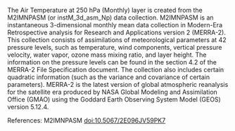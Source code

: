 The Air Temperature at 250 hPa (Monthly) layer is created from the M2IMNPASM (or instM_3d_asm_Np) data collection. M2IMNPASM is an instantaneous 3-dimensional monthly mean data collection in Modern-Era Retrospective analysis for Research and Applications version 2 (MERRA-2). This collection consists of assimilations of meteorological parameters at 42 pressure levels, such as temperature, wind components, vertical pressure velocity, water vapor, ozone mass mixing ratio, and layer height. The information on the pressure levels can be found in the section 4.2 of the MERRA-2 File Specification document. The collection also includes certain quadratic information (such as the variance and covariance of certain parameters). MERRA-2 is the latest version of global atmospheric reanalysis for the satellite era produced by NASA Global Modeling and Assimilation Office (GMAO) using the Goddard Earth Observing System Model (GEOS) version 5.12.4.

References: M2IMNPASM [doi:10.5067/2E096JV59PK7](https://doi.org/10.5067/2E096JV59PK7)